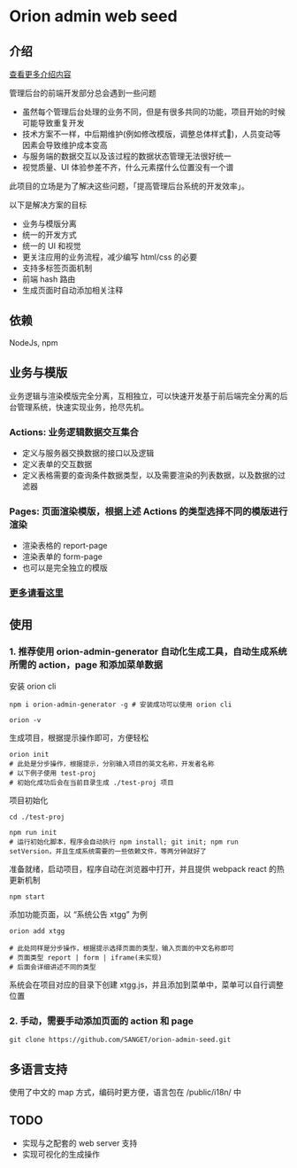 # Orion admin web seed

## 介绍

[查看更多介绍内容](./docs/intro.md)

管理后台的前端开发部分总会遇到一些问题

- 虽然每个管理后台处理的业务不同，但是有很多共同的功能，项目开始的时候可能导致重复开发
- 技术方案不一样，中后期维护(例如修改模版，调整总体样式)，人员变动等因素会导致维护成本变高
- 与服务端的数据交互以及该过程的数据状态管理无法很好统一
- 视觉质量、UI 体验参差不齐，什么元素摆什么位置没有一个谱

此项目的立场是为了解决这些问题，「提高管理后台系统的开发效率」。

以下是解决方案的目标

- 业务与模版分离
- 统一的开发方式
- 统一的 UI 和视觉
- 更关注应用的业务流程，减少编写 html/css 的必要
- 支持多标签页面机制
- 前端 hash 路由
- 生成页面时自动添加相关注释

## 依赖

NodeJs, npm

## 业务与模版

业务逻辑与渲染模版完全分离，互相独立，可以快速开发基于前后端完全分离的后台管理系统，快速实现业务，抢尽先机。

### Actions: 业务逻辑数据交互集合

- 定义与服务器交换数据的接口以及逻辑
- 定义表单的交互数据
- 定义表格需要的查询条件数据类型，以及需要渲染的列表数据，以及数据的过滤器

### Pages: 页面渲染模版，根据上述 Actions 的类型选择不同的模版进行渲染

- 渲染表格的 report-page
- 渲染表单的 form-page
- 也可以是完全独立的模版

### [更多请看这里](./docs/structure.md)

## 使用

### 1. 推荐使用 orion-admin-generator 自动化生成工具，自动生成系统所需的 action，page 和添加菜单数据

安装 orion cli

```shell
npm i orion-admin-generator -g # 安装成功可以使用 orion cli

orion -v
```

生成项目，根据提示操作即可，方便轻松

```shell
orion init
# 此处是分步操作，根据提示，分别输入项目的英文名称，开发者名称
# 以下例子使用 test-proj
# 初始化成功后会在当前目录生成 ./test-proj 项目
```

项目初始化

```shell
cd ./test-proj

npm run init
# 运行初始化脚本，程序会自动执行 npm install; git init; npm run setVersion，并且生成系统需要的一些依赖文件，等两分钟就好了
```

准备就绪，启动项目，程序自动在浏览器中打开，并且提供 webpack react 的热更新机制

```shell
npm start
```

添加功能页面，以 “系统公告 xtgg” 为例

```shell
orion add xtgg

# 此处同样是分步操作，根据提示选择页面的类型，输入页面的中文名称即可
# 页面类型 report | form | iframe(未实现)
# 后面会详细讲述不同的类型
```

系统会在项目对应的目录下创建 xtgg.js，并且添加到菜单中，菜单可以自行调整位置

### 2. 手动，需要手动添加页面的 action 和 page

```shell
git clone https://github.com/SANGET/orion-admin-seed.git
```

## 多语言支持

使用了中文的 map 方式，编码时更方便，语言包在 /public/i18n/ 中

## TODO

- 实现与之配套的 web server 支持
- 实现可视化的生成操作
